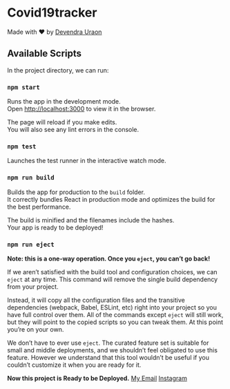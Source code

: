 # Covid19tracker

Made with :heart: by [Devendra Uraon](https://www.instagram.com/hey_its_me_dew/)

## Available Scripts

In the project directory, we can run:

### `npm start`

Runs the app in the development mode.<br />
Open [http://localhost:3000](http://localhost:3000) to view it in the browser.

The page will reload if you make edits.<br />
You will also see any lint errors in the console.

### `npm test`

Launches the test runner in the interactive watch mode.<br />

### `npm run build`

Builds the app for production to the `build` folder.<br />
It correctly bundles React in production mode and optimizes the build for the best performance.

The build is minified and the filenames include the hashes.<br />
Your app is ready to be deployed!

### `npm run eject`

**Note: this is a one-way operation. Once you `eject`, you can’t go back!**

If we aren’t satisfied with the build tool and configuration choices, we can `eject` at any time. This command will remove the single build dependency from your project.

Instead, it will copy all the configuration files and the transitive dependencies (webpack, Babel, ESLint, etc) right into your project so you have full control over them. All of the commands except `eject` will still work, but they will point to the copied scripts so you can tweak them. At this point you’re on your own.

We don’t have to ever use `eject`. The curated feature set is suitable for small and middle deployments, and we shouldn’t feel obligated to use this feature. However we understand that this tool wouldn’t be useful if you couldn’t customize it when you are ready for it.

**Now this project is Ready to be Deployed.**
[My Email](mailto:devendra123world@gmail.com)
[Instagram](https://www.instagram.com/_dew_code_)

